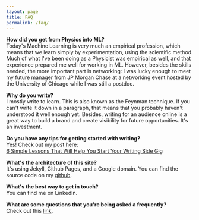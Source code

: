 ```yaml
---
layout: page
title: FAQ
permalink: /faq/
---
```


**How did you get from Physics into ML?**\
Today's Machine Learning is very much an empirical profession, which means that we learn simply by experimentation, using the scientific method. Much of what I've been doing as a Physicist was empirical as well, and that experience prepared me well for working in ML. However, besides the skills needed, the more important part is networking: I was lucky enough to meet my future manager from JP Morgan Chase at a networking event hosted by the University of Chicago while I was still a postdoc.

**Why do you write?**\
I mostly write to learn. This is also known as the Feynman technique. If you can't write it down in a paragraph, that means that you probably haven't understood it well enough yet. Besides, writing for an audience online is a great way to build a brand and create visibility for future opportunities. It's an investment.

**Do you have any tips for getting started with writing?**\
Yes! Check out my post here:\
[6 Simple Lessons That Will Help You Start Your Writing Side Gig](https://medium.com/@samuel.flender/6-simple-lessons-that-will-help-you-start-your-writing-side-gig-f3b9273fb1ca)

**What's the architecture of this site?**\
It's using Jekyll, Github Pages, and a Google domain. You can find the source code on my [github](https://github.com/sflender/site).  

**What's the best way to get in touch?**\
You can find me on LinkedIn.

**What are some questions that you're being asked a frequently?**\
Check out this [link](https://samflender.com/faq/).